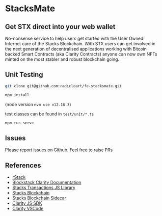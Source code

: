 # StacksMate

## Get STX direct into your web wallet

No-nonsense service to help users get started with the User Owned Internet care of the Stacks Blockchain.
With STX users can get involved in the next generation of decentralised applications working with
Bitcoin backed Smart Contracts (aka Clarity Contracts) anyone can now own NFTs minted on the most
stabler and robust blockchain going.

## Unit Testing

```bash
git clone git@github.com:radicleart/fe-stacksmate.git

npm install
```

(node version `nvm use v12.16.3`)

test classes can be found in `test/unit/*.ts`

```javascript
npm run serve
```

## Issues

Please report issues on Github. Feel free to raise PRs
## References

* [rStack](https://stacks.risidio.com)
* [Blockstack Clarity Documentation](https://docs.blockstack.org/core/smart/rpc-api.html)
* [Stacks Transactions JS Library](https://github.com/blockstack/stacks-transactions-js)
* [Stacks Blockchain](https://github.com/blockstack/stacks-blockchain)
* [Stacks Blockchain Sidecar](https://github.com/blockstack/stacks-blockchain-sidecar)
* [Clarity JS SDK](https://github.com/blockstack/clarity-js-sdk)
* [Clarity VSCode](https://github.com/blockstack/clarity-vscode)
